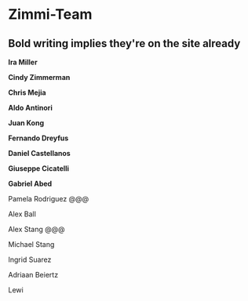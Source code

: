 # Zimmi-Team

## Bold writing implies they're on the site already

__Ira Miller__

__Cindy Zimmerman__

__Chris Mejia__

__Aldo Antinori__

__Juan Kong__

__Fernando Dreyfus__

__Daniel Castellanos__

__Giuseppe Cicatelli__

__Gabriel Abed__

Pamela Rodriguez @@@

Alex Ball

Alex Stang @@@

Michael Stang

Ingrid Suarez

Adriaan Beiertz

Lewi 
